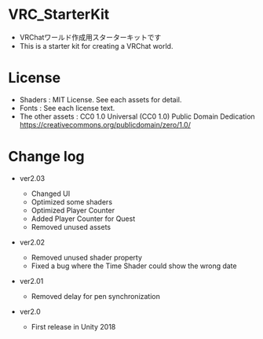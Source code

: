 # VRC_StarterKit
- VRChatワールド作成用スターターキットです
- This is a starter kit for creating a VRChat world.

# License
- Shaders : MIT License. See each assets for detail.
- Fonts : See each license text.
- The other assets :
CC0 1.0 Universal (CC0 1.0)
Public Domain Dedication
https://creativecommons.org/publicdomain/zero/1.0/

# Change log
- ver2.03
    - Changed UI
    - Optimized some shaders
    - Optimized Player Counter
    - Added Player Counter for Quest
    - Removed unused assets

- ver2.02
    - Removed unused shader property
    - Fixed a bug where the Time Shader could show the wrong date

- ver2.01
    - Removed delay for pen synchronization

- ver2.0
    - First release in Unity 2018
